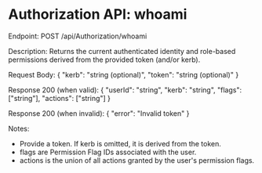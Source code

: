 # Authorization API: whoami

Endpoint: POST /api/Authorization/whoami

Description: Returns the current authenticated identity and role-based permissions derived from the provided token (and/or kerb).

Request Body:
{
  "kerb": "string (optional)",
  "token": "string (optional)"
}

Response 200 (when valid):
{
  "userId": "string",
  "kerb": "string",
  "flags": ["string"],
  "actions": ["string"]
}

Response 200 (when invalid):
{
  "error": "Invalid token"
}

Notes:
- Provide a token. If kerb is omitted, it is derived from the token.
- flags are Permission Flag IDs associated with the user.
- actions is the union of all actions granted by the user's permission flags.
